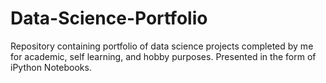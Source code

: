 # Data-Science-Portfolio
Repository containing portfolio of data science projects completed by me for academic, self learning, and hobby purposes. Presented in the form of iPython Notebooks. 

 
